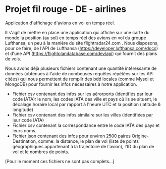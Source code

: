 # Projet fil rouge - DE - airlines

Application d'affichage d'avions en vol en temps réel.

Il s'agit de mettre en place une application qui affiche sur une carte du monde
la position (au sol) en temps réel des avions en vol du groupe Lufthansa,
un peu à la manière du site flightradar24.com .
Nous disposons, pour ce faire, de l'API de Lufthansa (https://developer.lufthansa.com/docs)
et d'une API (https://flightplandatabase.com/dev/api) qui fournit des plans de vols.

Nous avons déjà plusieurs fichiers contenant une quantité intéressante de données
(obtenues à l'aide de nombeuses requêtes répétées sur les API citées)
qui nous permettent de remplir des bdd locales (comme Mysql et MongoDB)
pour fournir les infos nécessaires à notre application.

- Fichier csv contenant des infos sur les aérorports (identifiés par leur code IATA):
le nom, les codes IATA des ville et pays où ils se situent,
le décalage horaire local par rapport à l'heure UTC et la position (latitude & longitude)
- Fichier csv contenant des infos similaire sur les villes (identifiées par leur code IATA)
- Fichier csv contenant la correspondance entre le code IATA des pays et leurs noms.
- Fichier json contenant des infos pour environ 2500 paires Origine-Destination, comme:
la distance, le plan de vol (liste de points géographiques appartenant à la trajectoire de l'avion),
l'ID du plan de vol et le nombres de points.

[Pour le moment ces fichiers ne sont pas complets...]
